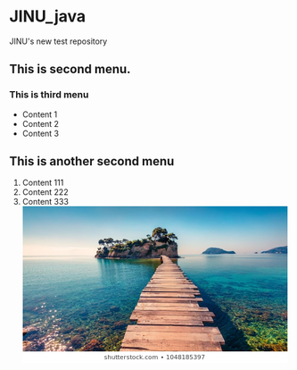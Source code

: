 # JINU_java
 JINU's new test repository
## This is second menu.
### This is third menu
- Content 1
- Content 2
- Content 3
## This is another second menu
1. Content 111
1. Content 222
1. Content 333  
![](./imgs/tim.jpg)

